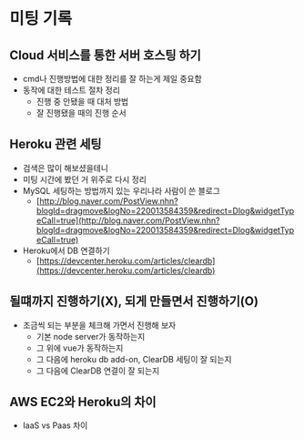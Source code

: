 # 미팅 기록

## Cloud 서비스를 통한 서버 호스팅 하기

- cmd나 진행방법에 대한 정리를 잘 하는게 제일 중요함
- 동작에 대한 테스트 절차 정리
  - 진행 중 안됐을 때 대처 방법
  - 잘 진행됐을 때의 진행 순서

## Heroku 관련 세팅

- 검색은 많이 해보셨을테니
- 미팅 시간에 봤던 거 위주로 다시 정리
- MySQL 세팅하는 방법까지 있는 우리나라 사람이 쓴 블로그
  - [http://blog.naver.com/PostView.nhn?blogId=dragmove&logNo=220013584359&redirect=Dlog&widgetTypeCall=true](http://blog.naver.com/PostView.nhn?blogId=dragmove&logNo=220013584359&redirect=Dlog&widgetTypeCall=true)
- Heroku에서 DB 연결하기
  - [https://devcenter.heroku.com/articles/cleardb](https://devcenter.heroku.com/articles/cleardb)

## 될떄까지 진행하기(X), 되게 만들면서 진행하기(O)

- 조금씩 되는 부분을 체크해 가면서 진행해 보자
  - 기본 node server가 동작하는지
  - 그 위에 vue가 동작하는지
  - 그 다음에 heroku db add-on, ClearDB 세팅이 잘 되는지
  - 그 다음에 ClearDB 연결이 잘 되는지

## AWS EC2와 Heroku의 차이

- IaaS vs Paas 차이